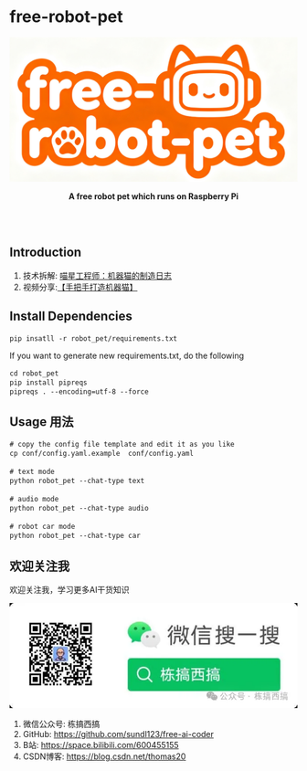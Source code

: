 # free-robot-pet

<!-- omit in toc -->
<div align="center">
<img src="./assets/logo.png" alt="MCP Go Logo">


<strong>A free robot pet which runs on Raspberry Pi</strong>

<br>

<br>

</div>

## Introduction

1. 技术拆解: [喵星工程师：机器猫的制造日志](https://mp.weixin.qq.com/s/prqFh65NJwVt3SWsyr9jog)
2. 视频分享:[【手把手打造机器猫】](https://www.bilibili.com/video/BV1RG411e7cs/?share_source=copy_web&vd_source=981c39eaab5e0c91fb090a05f55c2d4a)

## Install Dependencies

```shell
pip insatll -r robot_pet/requirements.txt
```

If you want to generate new requirements.txt, do the following
```shell
cd robot_pet
pip install pipreqs
pipreqs . --encoding=utf-8 --force
```

## Usage 用法

```shell
# copy the config file template and edit it as you like
cp conf/config.yaml.example  conf/config.yaml

# text mode
python robot_pet --chat-type text

# audio mode
python robot_pet --chat-type audio

# robot car mode
python robot_pet --chat-type car
```

## 欢迎关注我

欢迎关注我，学习更多AI干货知识

<img src="./assets/wechat.webp" alt="Wechat QR Code">

1. 微信公众号: 栋搞西搞
2. GitHub: https://github.com/sundl123/free-ai-coder
3. B站: https://space.bilibili.com/600455155
4. CSDN博客: https://blog.csdn.net/thomas20